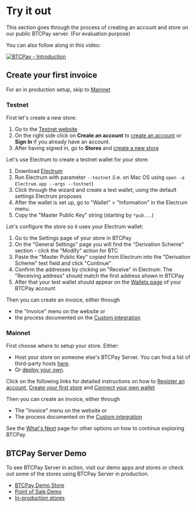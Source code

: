 # Try it out

This section goes through the process of creating an account and store on our public BTCPay server. (For evaluation purpose)

You can also follow along in this video:

[![BTCPay - Introduction](https://img.youtube.com/vi/xh3Eac66qc4/mqdefault.jpg)](http://www.youtube.com/watch?v=xh3Eac66qc4 "BTCPay - Introduction")

## Create your first invoice

For an in production setup, skip to [Mainnet](TryItOut.md#Mainnet)

### Testnet
First let's create a new store:

1. Go to the [Testnet website](https://testnet.demo.btcpayserver.org/)
2. On the right side click on **Create an account** to [create an account](https://testnet.demo.btcpayserver.org/Account/Register) or **Sign In** if you already have an account.
3. After having signed in, go to **Stores** and [create a new store](https://testnet.demo.btcpayserver.org/stores)

Let's use Electrum to create a testnet wallet for your store:

1. Download [Electrum](https://electrum.org)
2. Run Electrum with parameter `--testnet` (i.e. on Mac OS using `open -a Electrum.app --args --testnet`)
3. Click through the wizard and create a test wallet, using the default settings Electrum proposes
4. After the wallet is set up, go to "Wallet" > "Information" in the Electrum menu.
5. Copy the "Master Public Key" string (starting by `*pub...`)

Let's configure the store so it uses your Electrum wallet:

1. Go to the Settings page of your store in BTCPay
2. On the "General Settings" page you will find the "Derivation Scheme" section - click the "Modify" action for BTC
3. Paste the "Master Public Key" copied from Electrum into the "Derivation Scheme" text field and click "Continue"
4. Confirm the addresses by clicking on "Receive" in Electrum: The "Receiving address" should match the first address shown in BTCPay
5. After that your test wallet should appear on the [Wallets page](https://testnet.demo.btcpayserver.org/wallets) of your BTCPay account

Then you can create an invoice, either through
* the "Invoice" menu on the website or
* the process documented on the [Custom integration](CustomIntegration.md)

### Mainnet

First choose where to setup your store.
Either:
* Host your store on someone else's BTCPay Server. You can find a list of third-party hosts [here](thirdpartyhosting.md/the-list-of-btcpay-third-party-hosts).
* Or [deploy your own](deployment.md).

Click on the following links for detailed instructions on how to [Register an account](registeraccount.md), [Create your first store](createstore.md) and [Connect your own wallet](connectwallet.md)

Then you can create an invoice, either through
* The "Invoice" menu on the website or
* The process documented on the [Custom integration](CustomIntegration.md)

See the [What's Next](https://docs.btcpayserver.org/getting-started/whatsnext) page for other options on how to continue exploring BTCPay.

## BTCPay Server Demo

To see BTCPay Server in action, visit our demo apps and stores or check out some of the stores using BTCPay Server in production.

* [BTCPay Demo Store](https://store.btcpayserver.org/)
* [Point of Sale Demo](https://mainnet.demo.btcpayserver.org/apps/87kj5yKay8mB4UUZcJhZH5TqDKMD3CznjwLjiu1oYZXe/pos)
* [In-production stores](https://directory.btcpayserver.org)
